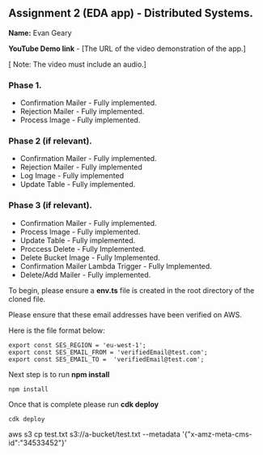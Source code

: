 ## Assignment 2 (EDA app) - Distributed Systems.

__Name:__ Evan Geary

__YouTube Demo link__ - [The URL of the video demonstration of the app.]

[ Note: The video must include an audio.]

### Phase 1.


+ Confirmation Mailer - Fully implemented.
+ Rejection Mailer - Fully implemented.
+ Process Image -  Fully implemented. 

### Phase 2 (if relevant).

+ Confirmation Mailer - Fully implemented.
+ Rejection Mailer - Fully implemented 
+ Log Image - Fully implemented 
+ Update Table -  Fully implemented.

### Phase 3 (if relevant).

+ Confirmation Mailer - Fully implemented.
+ Process Image - Fully implemented.
+ Update Table - Fully implemented.
+ Proccess Delete - Fully Implemented.
+ Delete Bucket Image - Fully Implemented.
+ Confirmation Mailer Lambda Trigger - Fully Implemented.
+ Delete/Add Mailer - Fully implemented.



To begin, please ensure a **env.ts** file is created in the root directory of the cloned file.

Please ensure that these email addresses have been verified on AWS.

Here is the file format below:

```
export const SES_REGION = 'eu-west-1';
export const SES_EMAIL_FROM = 'verifiedEmail@test.com'; 
export const SES_EMAIL_TO =  'verifiedEmail@test.com'; 
```
Next step is to run **npm install**
```
npm install
```
Once that is complete please run **cdk deploy**
```
cdk deploy
```

aws s3 cp test.txt s3://a-bucket/test.txt --metadata '{"x-amz-meta-cms-id":"34533452"}'




